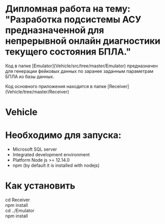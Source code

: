 <h1>Дипломная работа на тему: "Разработка подсистемы АСУ предназначенной для непрерывной онлайн диагностики текущего состояния БПЛА."</h1>
<p>Код в папке [Emulator](Vehicle/src/tree/master/Emulator) предназначен для генерации фейковых данных по заранее заданным параметрам БПЛА из базы данных.</p>
<p>Код основного приложения находится в папке [Receiver](Vehicle/tree/master/Receiver)</p>

# Vehicle
<h1>Необходимо для запуска:</h1>
<ul>
  <li>Microsoft SQL server</li>
  <li>Integrated development environment</li>
  <li>Platform Node js >= 12.14.0</li>
  <li>npm (by default it is installed with nodejs)</li>
</ul>

<h1>Как установить</h1>
cd Receiver <br>
npm install<br>
cd ../Emulator<br>
npm install <br>
